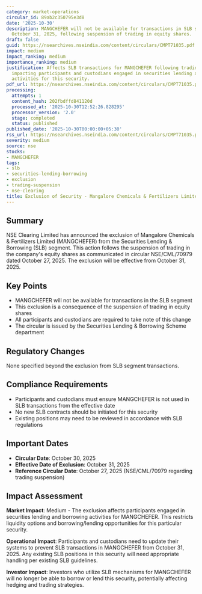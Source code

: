 ```yaml
---
category: market-operations
circular_id: 89ab2c350795e3d8
date: '2025-10-30'
description: MANGCHEFER will not be available for transactions in SLB segment effective
  October 31, 2025, following suspension of trading in equity shares.
draft: false
guid: https://nsearchives.nseindia.com/content/circulars/CMPT71035.pdf
impact: medium
impact_ranking: medium
importance_ranking: medium
justification: Affects SLB transactions for MANGCHEFER following trading suspension,
  impacting participants and custodians engaged in securities lending and borrowing
  activities for this security.
pdf_url: https://nsearchives.nseindia.com/content/circulars/CMPT71035.pdf
processing:
  attempts: 1
  content_hash: 202fbdffd841120d
  processed_at: '2025-10-30T12:52:26.828295'
  processor_version: '2.0'
  stage: completed
  status: published
published_date: '2025-10-30T00:00:00+05:30'
rss_url: https://nsearchives.nseindia.com/content/circulars/CMPT71035.pdf
severity: medium
source: nse
stocks:
- MANGCHEFER
tags:
- slb
- securities-lending-borrowing
- exclusion
- trading-suspension
- nse-clearing
title: Exclusion of Security - Mangalore Chemicals & Fertilizers Limited (MANGCHEFER)
---
```


## Summary

NSE Clearing Limited has announced the exclusion of Mangalore Chemicals & Fertilizers Limited (MANGCHEFER) from the Securities Lending & Borrowing (SLB) segment. This action follows the suspension of trading in the company's equity shares as communicated in circular NSE/CML/70979 dated October 27, 2025. The exclusion will be effective from October 31, 2025.

## Key Points

- MANGCHEFER will not be available for transactions in the SLB segment
- This exclusion is a consequence of the suspension of trading in equity shares
- All participants and custodians are required to take note of this change
- The circular is issued by the Securities Lending & Borrowing Scheme department

## Regulatory Changes

None specified beyond the exclusion from SLB segment transactions.

## Compliance Requirements

- Participants and custodians must ensure MANGCHEFER is not used in SLB transactions from the effective date
- No new SLB contracts should be initiated for this security
- Existing positions may need to be reviewed in accordance with SLB regulations

## Important Dates

- **Circular Date**: October 30, 2025
- **Effective Date of Exclusion**: October 31, 2025
- **Reference Circular Date**: October 27, 2025 (NSE/CML/70979 regarding trading suspension)

## Impact Assessment

**Market Impact**: Medium - The exclusion affects participants engaged in securities lending and borrowing activities for MANGCHEFER. This restricts liquidity options and borrowing/lending opportunities for this particular security.

**Operational Impact**: Participants and custodians need to update their systems to prevent SLB transactions in MANGCHEFER from October 31, 2025. Any existing SLB positions in this security will need appropriate handling per existing SLB guidelines.

**Investor Impact**: Investors who utilize SLB mechanisms for MANGCHEFER will no longer be able to borrow or lend this security, potentially affecting hedging and trading strategies.